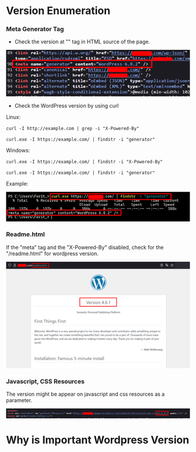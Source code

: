 # Version Enumeration

### Meta Generator Tag
- Check the version at "<meta name="generator" content="WordPress version">" tag in HTML source of the page.

![Meta_tag](./img/meta_tag.png)

- Check the WordPress version by using curl

Linux:

```
curl -I http://example.com | grep -i "X-Powered-By"
```
```
curl.exe -I https://example.com/ | findstr -i "generator"
```

Windows:

```
curl.exe -I https://example.com/ | findstr -i "X-Powered-By"
```

```
curl.exe -I https://example.com/ | findstr -i "generator"
```

Example:

![Curl](./img/curl_example.png)



### Readme.html
If the "meta" tag and the "X-Powered-By" disabled, check for the "/readme.html" for wordpress version.

![Readme](./img/readme_html.png)


### Javascript, CSS Resources
The version might be appear on javascript and css resources as a parameter.

![Parameter](./img/parameter.png)


# Why is Important Wordpress Version
